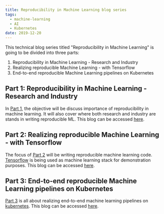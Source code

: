 ```yaml
---
title: Reproducibility in Machine Learning blog series
tags:
  - machine-learning
  - AI
  - Kubernetes  
date: 2019-12-20
---
```


This technical blog series titled "Reproducibility in Machine Learning" is going to be divided into three parts:
1. Reproducibility in Machine Learning - Research and Industry
2. Realizing reproducible Machine Learning - with Tensorflow 
3. End-to-end reproducible Machine Learning pipelines on Kubernetes


## Part 1: Reproducibility in Machine Learning - Research and Industry

In [Part 1], the objective will be discuss importance of reproducibility in machine learning. It will also cover where both research and industry are stands in writing reproducible ML. This blog can be accessed [here][Part 1].

## Part 2: Realizing reproducible Machine Learning - with Tensorflow 

The focus of [Part 2] will be writing reproducible machine learning code. [Tensorflow][tensorflow] is being used as machine learning stack for demonstration purposes. This blog can be accessed [here][Part 2]. 

## Part 3: End-to-end reproducible Machine Learning pipelines on Kubernetes

[Part 3] is all about realizing end-to-end machine learning pipelines on [kubernetes][k8s]. This blog can be accessed [here][Part 3].

[Part 1]: /2019/12/21/Reproducible-ml-research-n-industry.html
[Part 2]: /2019/12/22/Reproducible-ml-tensorflow.html
[Part 3]: /2019/12/23/Reproducible-ml-pipeline-k8s.html
[k8s]: //kubernetes.io/
[tensorflow]: //tensorflow.org/
